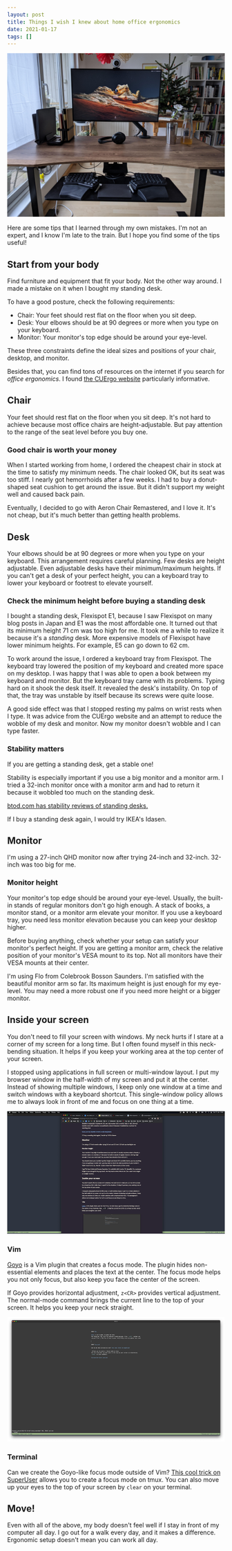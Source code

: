 ```yaml
---
layout: post
title: Things I wish I knew about home office ergonomics
date: 2021-01-17
tags: []
---
```


![My current setup](/images/2021-desk-front.jpg)

Here are some tips that I learned through my own mistakes. I'm not an expert, and I know I'm late to the train. But I hope you find some of the tips useful!

## Start from your body

Find furniture and equipment that fit your body. Not the other way around. I made a mistake on it when I bought my standing desk.

To have a good posture, check the following requirements:

- Chair: Your feet should rest flat on the floor when you sit deep.
- Desk: Your elbows should be at 90 degrees or more when you type on your keyboard.
- Monitor: Your monitor's top edge should be around your eye-level.

These three constraints define the ideal sizes and positions of your chair, desktop, and monitor.

Besides that, you can find tons of resources on the internet if you search for _office ergonomics_. I found [the CUErgo website](http://ergo.human.cornell.edu/ergoguide.html) particularly informative.

## Chair

Your feet should rest flat on the floor when you sit deep. It's not hard to achieve because most office chairs are height-adjustable. But pay attention to the range of the seat level before you buy one.

### Good chair is worth your money

When I started working from home, I ordered the cheapest chair in stock at the time to satisfy my minimum needs. The chair looked OK, but its seat was too stiff. I nearly got hemorrhoids after a few weeks. I had to buy a donut-shaped seat cushion to get around the issue. But it didn't support my weight well and caused back pain.

Eventually, I decided to go with Aeron Chair Remastered, and I love it. It's not cheap, but it's much better than getting health problems.

## Desk

Your elbows should be at 90 degrees or more when you type on your keyboard. This arrangement requires careful planning. Few desks are height adjustable. Even adjustable desks have their minimum/maximum heights. If you can't get a desk of your perfect height, you can a keyboard tray to lower your keyboard or footrest to elevate yourself.

### Check the minimum height before buying a standing desk

I bought a standing desk, Flexispot E1, because I saw Flexispot on many blog posts in Japan and E1 was the most affordable one. It turned out that its minimum height 71 cm was too high for me. It took me a while to realize it because it's a _standing_ desk. More expensive models of Flexispot have lower minimum heights. For example, E5 can go down to 62 cm.

To work around the issue, I ordered a keyboard tray from Flexispot. The keyboard tray lowered the position of my keyboard and created more space on my desktop. I was happy that I was able to open a book between my keyboard and monitor. But the keyboard tray came with its problems. Typing hard on it shook the desk itself. It revealed the desk's instability. On top of that, the tray was unstable by itself because its screws were quite loose.

A good side effect was that I stopped resting my palms on wrist rests when I type. It was advice from the CUErgo website and an attempt to reduce the wobble of my desk and monitor. Now my monitor doesn't wobble and I can type faster.

### Stability matters

If you are getting a standing desk, get a stable one!

Stability is especially important if you use a big monitor and a monitor arm. I tried a 32-inch monitor once with a monitor arm and had to return it because it wobbled too much on the standing desk.

[btod.com has stability reviews of standing desks.](https://www.btod.com/blog/wobblemeter-results/)

If I buy a standing desk again, I would try IKEA's Idasen.

## Monitor

I'm using a 27-inch QHD monitor now after trying 24-inch and 32-inch. 32-inch was too big for me.

### Monitor height

Your monitor's top edge should be around your eye-level. Usually, the built-in stands of regular monitors don't go high enough. A stack of books, a monitor stand, or a monitor arm elevate your monitor. If you use a keyboard tray, you need less monitor elevation because you can keep your desktop higher.

Before buying anything, check whether your setup can satisfy your monitor's perfect height. If you are getting a monitor arm, check the relative position of your monitor's VESA mount to its top. Not all monitors have their VESA mounts at their center.

I'm using Flo from Colebrook Bosson Saunders. I'm satisfied with the beautiful monitor arm so far. Its maximum height is just enough for my eye-level. You may need a more robust one if you need more height or a bigger monitor.

## Inside your screen

You don't need to fill your screen with windows. My neck hurts if I stare at a corner of my screen for a long time. But I often found myself in this neck-bending situation. It helps if you keep your working area at the top center of your screen.

I stopped using applications in full screen or multi-window layout. I put my browser window in the half-width of my screen and put it at the center. Instead of showing multiple windows, I keep only one window at a time and switch windows with a keyboard shortcut. This single-window policy allows me to always look in front of me and focus on one thing at a time.

![One window at a time](/images/one-window.png)

### Vim

[Goyo](https://github.com/junegunn/goyo.vim) is a Vim plugin that creates a focus mode. The plugin hides non-essential elements and places the text at the center. The focus mode helps you not only focus, but also keep you face the center of the screen.

If Goyo provides horizontal adjustment, `z<CR>` provides vertical adjustment. The normal-mode command brings the current line to the top of your screen. It helps you keep your neck straight.

![Distraction-free Vim](/images/distraction-free-vim.png)

### Terminal

Can we create the Goyo-like focus mode outside of Vim? [This cool trick on SuperUser](https://superuser.com/questions/1261810/creating-a-focus-mode-for-tmux-one-centered-pane-flanked-by-two-blank-panes) allows you to create a focus mode on tmux. You can also move up your eyes to the top of your screen by `clear` on your terminal.

## Move!

Even with all of the above, my body doesn't feel well if I stay in front of my computer all day. I go out for a walk every day, and it makes a difference. Ergonomic setup doesn't mean you can work all day.
